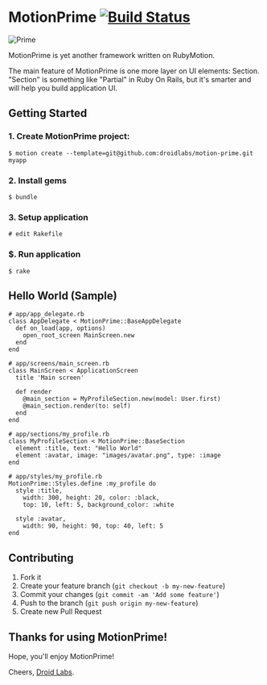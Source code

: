 # MotionPrime [![Build Status](https://travis-ci.org/droidlabs/motion-prime.png)](https://travis-ci.org/droidlabs/motion-prime)

![Prime](https://s3-us-west-2.amazonaws.com/webmate/assets/prime.jpg)

MotionPrime is yet another framework written on RubyMotion.

The main feature of MotionPrime is one more layer on UI elements: Section.
"Section" is something like "Partial" in Ruby On Rails, but it's smarter and will help you build application UI.

## Getting Started

### 1. Create MotionPrime project:

    $ motion create --template=git@github.com:droidlabs/motion-prime.git myapp

### 2. Install gems

    $ bundle

### 3. Setup application

    # edit Rakefile

### $. Run application

    $ rake

## Hello World (Sample)

    # app/app_delegate.rb
    class AppDelegate < MotionPrime::BaseAppDelegate
      def on_load(app, options)
        open_root_screen MainScreen.new
      end
    end

    # app/screens/main_screen.rb
    class MainScreen < ApplicationScreen
      title 'Main screen'

      def render
        @main_section = MyProfileSection.new(model: User.first)
        @main_section.render(to: self)
      end
    end

    # app/sections/my_profile.rb
    class MyProfileSection < MotionPrime::BaseSection
      element :title, text: "Hello World"
      element :avatar, image: "images/avatar.png", type: :image
    end

    # app/styles/my_profile.rb
    MotionPrime::Styles.define :my_profile do
      style :title,
        width: 300, height: 20, color: :black,
        top: 10, left: 5, background_color: :white

      style :avatar,
        width: 90, height: 90, top: 40, left: 5
    end

## Contributing

1. Fork it
2. Create your feature branch (`git checkout -b my-new-feature`)
3. Commit your changes (`git commit -am 'Add some feature'`)
4. Push to the branch (`git push origin my-new-feature`)
5. Create new Pull Request

## Thanks for using MotionPrime!

Hope, you'll enjoy MotionPrime!

Cheers, [Droid Labs](http://droidlabs.pro).

